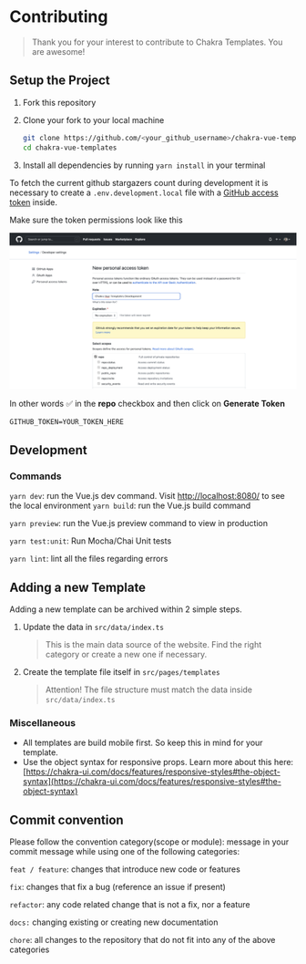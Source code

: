 # Contributing

> Thank you for your interest to contribute to Chakra Templates. You are awesome!

## Setup the Project

1. Fork this repository
1. Clone your fork to your local machine

   ```bash
   git clone https://github.com/<your_github_username>/chakra-vue-templates.git
   cd chakra-vue-templates
   ```

1. Install all dependencies by running `yarn install` in your terminal

To fetch the current github stargazers count during development it is necessary to create a `.env.development.local` file with a [GitHub
access token](https://github.com/settings/tokens/new?description=Chakra+Vue+Templates+Development) inside.

Make sure the token permissions look like this

![Demo](./docs/screenshots/token_perms_screenshot.png)

In other words ✅ in the **repo** checkbox and then click on **Generate Token**

```txt
GITHUB_TOKEN=YOUR_TOKEN_HERE
```

## Development

### Commands

`yarn dev`: run the Vue.js dev command. Visit [http://localhost:8080/](http://localhost:8080/) to see the local environment
`yarn build`: run the Vue.js build command

`yarn preview`: run the Vue.js preview command to view in production

`yarn test:unit`: Run Mocha/Chai Unit tests

`yarn lint`: lint all the files regarding errors

## Adding a new Template

Adding a new template can be archived within 2 simple steps.

1. Update the data in `src/data/index.ts`

   > This is the main data source of the website. Find the right category or create a new one if necessary.

1. Create the template file itself in `src/pages/templates`
   > Attention! The file structure must match the data inside `src/data/index.ts`

### Miscellaneous

- All templates are build mobile first. So keep this in mind for your template.
- Use the object syntax for responsive props. Learn more about this here: [https://chakra-ui.com/docs/features/responsive-styles#the-object-syntax](https://chakra-ui.com/docs/features/responsive-styles#the-object-syntax)

## Commit convention

Please follow the convention category(scope or module): message in your commit message while using one of the following categories:

`feat / feature`: changes that introduce new code or features

`fix`: changes that fix a bug (reference an issue if present)

`refactor`: any code related change that is not a fix, nor a feature

`docs:` changing existing or creating new documentation

`chore`: all changes to the repository that do not fit into any of the above categories
